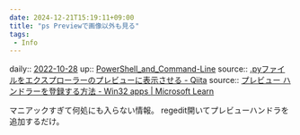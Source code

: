 ```yaml
---
date: 2024-12-21T15:19:11+09:00
title: "ps Previewで画像以外も見る"
tags:
 - Info
---
```


daily:: [2022-10-28](Daily_Note/2022-10-28.md)
up:: [PowerShell_and_Command-Line](../Bar/App/PowerShell_and_Command-Line.md)
source:: [.pyファイルをエクスプローラーのプレビューに表示させる - Qiita](https://qiita.com/takumi_akashiro/items/92b5e5c99bc2d2a6a211)
source:: [プレビュー ハンドラーを登録する方法 - Win32 apps | Microsoft Learn](https://learn.microsoft.com/ja-jp/windows/win32/shell/how-to-register-a-preview-handler)

マニアックすぎて何処にも入らない情報。
regedit開いてプレビューハンドラを追加するだけ。